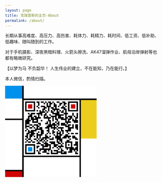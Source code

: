 ```yaml
---
layout: page
title: 克瑞普斯的主页-About
permalink: /about/
---
```


长期从事高难度、高压力、高伤害、耗体力、耗精力、耗时间、低工资、低补助、低趣味、随叫随到的工作。   

对于手机摄影、深夜黑暗料理、火箭头擦洗、AK47溜弹作业、航母泊岸弹射等也都有略微研究。

【以梦为马 不负韶华！ 人生伟业的建立，不在能知，乃在能行。】

本人微信，酌情扫描。

![我的微信](/sources/images/weixingeren.jpg)